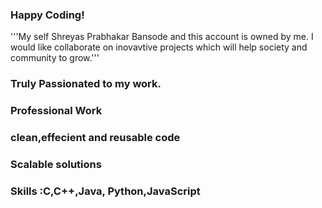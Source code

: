 ### Happy Coding! 

'''My self Shreyas Prabhakar Bansode  and this account is owned by me.
I would like collaborate on inovavtive projects which will help society and community
to grow.'''
### Truly Passionated to my work.
### Professional Work
### clean,effecient and reusable code
### Scalable solutions
### Skills :C,C++,Java, Python,JavaScript


<!--
**sanedroid6006/sanedroid6006** is a ✨ _special_ ✨ repository because its `README.md` (this file) appears on your GitHub profile.

Here are some ideas to get you started:

- 🔭 I’m currently working on ...
- 🌱 I’m currently learning ...
- 👯 I’m looking to collaborate on ...
- 🤔 I’m looking for help with ...
- 💬 Ask me about ...
- 📫 How to reach me: ...
- 😄 Pronouns: ...s
- ⚡ Fun fact: ..
-->

